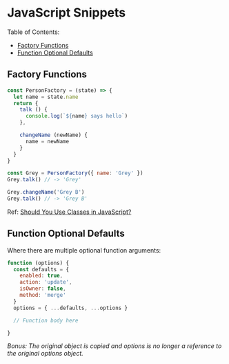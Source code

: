# JavaScript Snippets

Table of Contents:

* [Factory Functions](#factory-functions)
* [Function Optional Defaults](#function-optional-defaults)

## Factory Functions

```js
const PersonFactory = (state) => {
  let name = state.name
  return {
    talk () {
      console.log(`${name} says hello`)
    },

    changeName (newName) {
      name = newName
    }
  }
}

const Grey = PersonFactory({ name: 'Grey' })
Grey.talk() // -> 'Grey'

Grey.changeName('Grey B')
Grey.talk() // -> 'Grey B'
```

Ref: [Should You Use Classes in JavaScript?](https://medium.com/@vapurrmaid/should-you-use-classes-in-javascript-82f3b3df6195)

## Function Optional Defaults

Where there are multiple optional function arguments:

```js
function (options) {
  const defaults = {
    enabled: true,
    action: 'update',
    isOwner: false,
    method: 'merge'
  }
  options = { ...defaults, ...options }

  // Function body here

}
```

_Bonus: The original object is copied and options is no longer a reference to the original options object._
